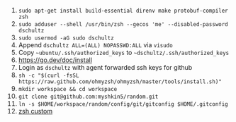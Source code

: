 1. `sudo apt-get install build-essential direnv make protobuf-compiler zsh`
2. `sudo adduser --shell /usr/bin/zsh --gecos 'me' --disabled-password dschultz`
3. `sudo usermod -aG sudo dschultz`
4. Append `dschultz ALL=(ALL) NOPASSWD:ALL` via `visudo`
5. Copy `~ubuntu/.ssh/authorized_keys` to `~dschultz/.ssh/authorized_keys`
6. https://go.dev/doc/install
7. Login as `dschultz` with agent forwarded ssh keys for github
8. `sh -c "$(curl -fsSL https://raw.github.com/ohmyzsh/ohmyzsh/master/tools/install.sh)"`
9. `mkdir workspace && cd workspace`
10. `git clone git@github.com:myshkin5/random.git`
11. `ln -s $HOME/workspace/random/config/git/gitconfig $HOME/.gitconfig`
12. [zsh custom](../zsh-custom/README.md)
